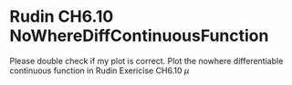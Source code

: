# Rudin CH6.10 NoWhereDiffContinuousFunction
Please double check if my plot is correct. Plot the nowhere differentiable continuous function in Rudin Exericise CH6.10
$\mu$
